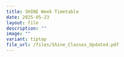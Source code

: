 ```yaml
---
title: SHINE Week Timetable
date: 2025-05-23
layout: file
description: ""
image: ""
variant: tiptap
file_url: /files/Shine_Classes_Updated.pdf
---
```

